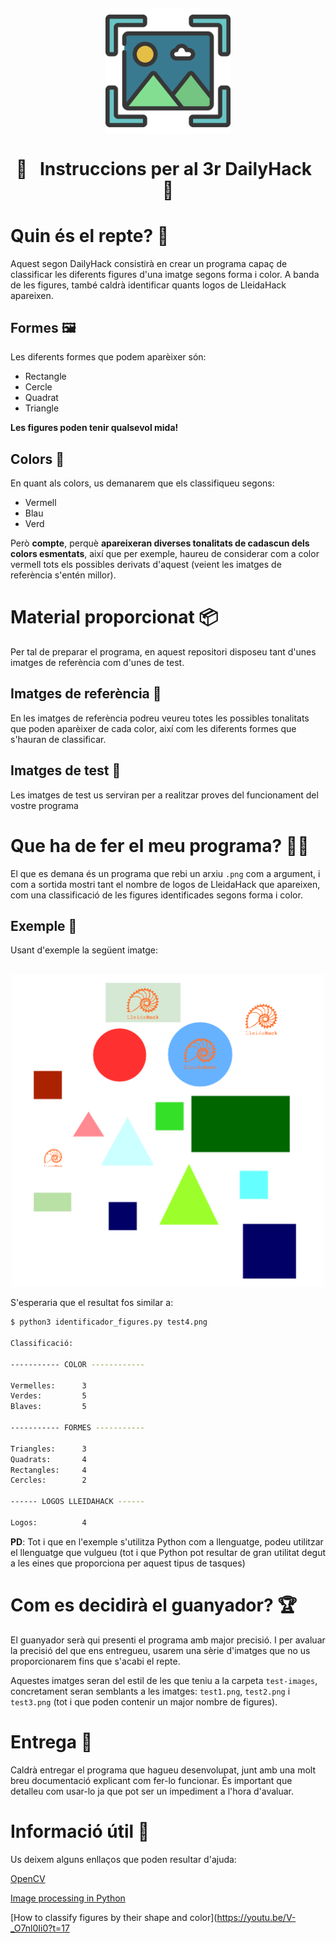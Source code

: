 <h2 align = center> <img align="center" src=".icons/readme-icon.png" height="200px" width="200px"/> </h2>
<h1 align="center">
   📍 &nbsp Instruccions per al 3r DailyHack &nbsp 📍
</h1>

# Quin és el repte? 🤔

Aquest segon DailyHack consistirà en crear un programa capaç de classificar
les diferents figures d'una imatge segons forma i color. A banda de les figures, també caldrà identificar quants logos de LleidaHack apareixen.

## Formes 🖼

Les diferents formes que podem aparèixer són:

- Rectangle
- Cercle
- Quadrat
- Triangle

__Les figures poden tenir qualsevol mida!__

## Colors 🎨

En quant als colors, us demanarem que els classifiqueu segons:

- Vermell
- Blau
- Verd

Però __compte__, perquè __apareixeran diverses tonalitats de cadascun dels colors esmentats__, així que per exemple, haureu de considerar com a color
vermell tots els possibles derivats d'aquest (veient les imatges de referència s'entén millor).

# Material proporcionat 📦

Per tal de preparar el programa, en aquest repositori disposeu tant d'unes imatges de referència com d'unes de test.

## Imatges de referència 🔎

En les imatges de referència podreu veureu totes les possibles tonalitats que poden aparèixer de cada color, així com les diferents formes que s'hauran de classificar.

## Imatges de test 🧪

Les imatges de test us serviran per a realitzar proves del funcionament del vostre programa

# Que ha de fer el meu programa? 👨‍💻

El que es demana és un programa que rebi un arxiu `.png` com a argument, i com a sortida mostri tant el nombre de logos de LleidaHack que apareixen, com una classificació de les figures identificades segons forma i color.

## Exemple 🐍

Usant d'exemple la següent imatge:

<h2 align = center> <img align="center" src="test-images/test4.png" height="500px" width="500px"/> </h2>


S'esperaria que el resultat fos similar a:

```bash
$ python3 identificador_figures.py test4.png

Classificació:

----------- COLOR ------------

Vermelles:      3
Verdes:         5
Blaves:         5

----------- FORMES -----------

Triangles:      3
Quadrats:       4
Rectangles:     4
Cercles:        2

------ LOGOS LLEIDAHACK ------

Logos:          4


```

__PD__: Tot i que en l'exemple s'utilitza Python com a llenguatge, podeu utilitzar el llenguatge que vulgueu (tot i que Python pot resultar de gran utilitat degut a les eines que proporciona per aquest tipus de tasques)

# Com es decidirà el guanyador? 🏆

El guanyador serà qui presenti el programa amb major precisió. I per avaluar la precisió del que ens entregueu, usarem una sèrie d'imatges que no us proporcionarem fins que s'acabi el repte.

Aquestes imatges seran del estil de les que teniu a la carpeta `test-images`, concretament seran semblants a les imatges: `test1.png`, `test2.png` i `test3.png` (tot i que poden contenir un major nombre de figures).

# Entrega 🚚
Caldrà entregar el programa que hagueu desenvolupat, junt amb una molt breu documentació explicant com fer-lo funcionar. És important que detalleu com usar-lo ja que pot ser un impediment a l'hora d'avaluar.

# Informació útil 🐒
Us deixem alguns enllaços que poden resultar d'ajuda:

[OpenCV](https://opencv.org/)

[Image processing in Python](https://pythongeeks.org/image-processing-in-python/)

[How to classify figures by their shape and color](https://youtu.be/V-_O7nl0Ii0?t=17
